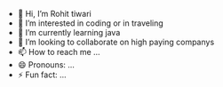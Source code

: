 - 👋 Hi, I’m Rohit tiwari
- 👀 I’m interested in coding or in traveling
- 🌱 I’m currently learning java
- 💞️ I’m looking to collaborate on high paying companys
- 📫 How to reach me ...
- 😄 Pronouns: ...
- ⚡ Fun fact: ...

<!---
Rohittiwari2005/Rohittiwari2005 is a ✨ special ✨ repository because its `README.md` (this file) appears on your GitHub profile.
You can click the Preview link to take a look at your changes.
--->
